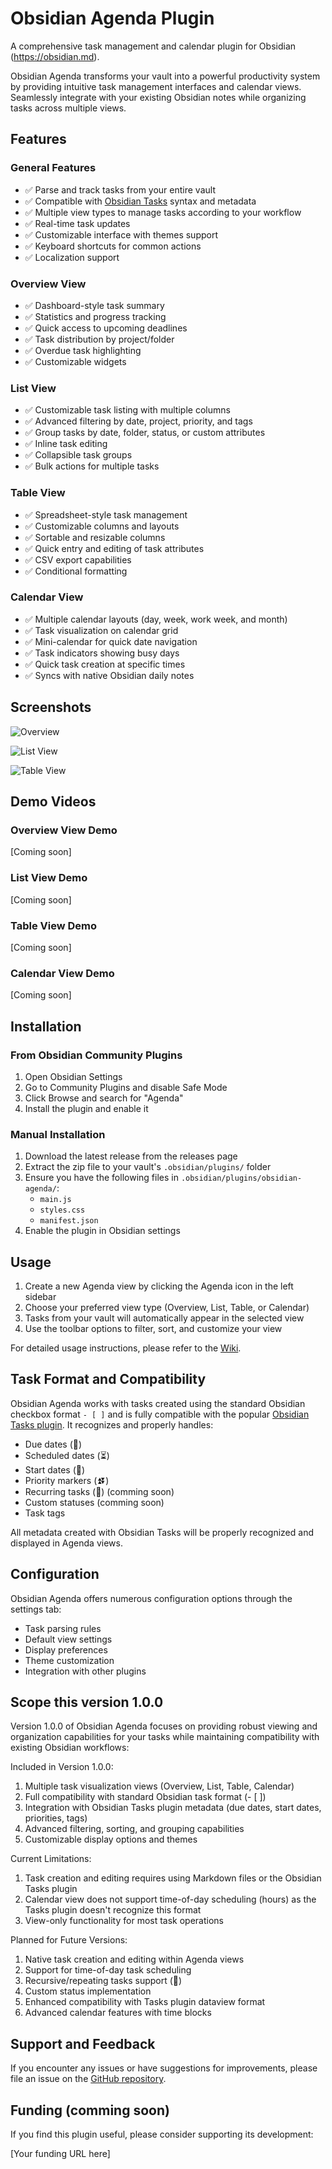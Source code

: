 # Obsidian Agenda Plugin

A comprehensive task management and calendar plugin for Obsidian (https://obsidian.md).

Obsidian Agenda transforms your vault into a powerful productivity system by providing intuitive task management interfaces and calendar views. Seamlessly integrate with your existing Obsidian notes while organizing tasks across multiple views.

## Features

### General Features
- ✅ Parse and track tasks from your entire vault
- ✅ Compatible with [Obsidian Tasks](https://github.com/obsidian-tasks-group/obsidian-tasks) syntax and metadata
- ✅ Multiple view types to manage tasks according to your workflow
- ✅ Real-time task updates
- ✅ Customizable interface with themes support
- ✅ Keyboard shortcuts for common actions
- ✅ Localization support

### Overview View
- ✅ Dashboard-style task summary
- ✅ Statistics and progress tracking
- ✅ Quick access to upcoming deadlines
- ✅ Task distribution by project/folder
- ✅ Overdue task highlighting
- ✅ Customizable widgets

### List View
- ✅ Customizable task listing with multiple columns
- ✅ Advanced filtering by date, project, priority, and tags
- ✅ Group tasks by date, folder, status, or custom attributes
- ✅ Inline task editing
- ✅ Collapsible task groups
- ✅ Bulk actions for multiple tasks

### Table View
- ✅ Spreadsheet-style task management
- ✅ Customizable columns and layouts
- ✅ Sortable and resizable columns
- ✅ Quick entry and editing of task attributes
- ✅ CSV export capabilities
- ✅ Conditional formatting

### Calendar View
- ✅ Multiple calendar layouts (day, week, work week, and month)
- ✅ Task visualization on calendar grid
- ✅ Mini-calendar for quick date navigation
- ✅ Task indicators showing busy days
- ✅ Quick task creation at specific times
- ✅ Syncs with native Obsidian daily notes


## Screenshots

![Overview](screenshots/Overview.png)

![List View](screenshots/ListView.png)

![Table View](screenshots/TableView.png)

## Demo Videos


### Overview View Demo
[Coming soon]

### List View Demo
[Coming soon]

### Table View Demo
[Coming soon]

### Calendar View Demo
[Coming soon]

## Installation

### From Obsidian Community Plugins
1. Open Obsidian Settings
2. Go to Community Plugins and disable Safe Mode
3. Click Browse and search for "Agenda"
4. Install the plugin and enable it

### Manual Installation
1. Download the latest release from the releases page
2. Extract the zip file to your vault's `.obsidian/plugins/` folder
3. Ensure you have the following files in `.obsidian/plugins/obsidian-agenda/`:
   - `main.js`
   - `styles.css`
   - `manifest.json`
4. Enable the plugin in Obsidian settings

## Usage

1. Create a new Agenda view by clicking the Agenda icon in the left sidebar
2. Choose your preferred view type (Overview, List, Table, or Calendar)
3. Tasks from your vault will automatically appear in the selected view
4. Use the toolbar options to filter, sort, and customize your view

For detailed usage instructions, please refer to the [Wiki](https://github.com/elias-shalom/obsidian-agenda/wiki).

## Task Format and Compatibility

Obsidian Agenda works with tasks created using the standard Obsidian checkbox format `- [ ]` and is fully compatible with the popular [Obsidian Tasks plugin](https://github.com/obsidian-tasks-group/obsidian-tasks). It recognizes and properly handles:

- Due dates (📅)
- Scheduled dates (⏳)
- Start dates (🛫)
- Priority markers (⏫⏬)
- Recurring tasks (🔁) (comming soon)
- Custom statuses (comming soon)
- Task tags

All metadata created with Obsidian Tasks will be properly recognized and displayed in Agenda views.

## Configuration

Obsidian Agenda offers numerous configuration options through the settings tab:
- Task parsing rules
- Default view settings
- Display preferences
- Theme customization
- Integration with other plugins

## Scope this version 1.0.0

Version 1.0.0 of Obsidian Agenda focuses on providing robust viewing and organization capabilities for your tasks while maintaining compatibility with existing Obsidian workflows:

Included in Version 1.0.0:

1. Multiple task visualization views (Overview, List, Table, Calendar)
2. Full compatibility with standard Obsidian task format (- [ ])
3. Integration with Obsidian Tasks plugin metadata (due dates, start dates, priorities, tags)
4. Advanced filtering, sorting, and grouping capabilities
5. Customizable display options and themes

Current Limitations:

1. Task creation and editing requires using Markdown files or the Obsidian Tasks plugin
2. Calendar view does not support time-of-day scheduling (hours) as the Tasks plugin doesn't recognize this format
3. View-only functionality for most task operations

Planned for Future Versions:

1. Native task creation and editing within Agenda views
2. Support for time-of-day task scheduling
3. Recursive/repeating tasks support (🔁)
4. Custom status implementation
5. Enhanced compatibility with Tasks plugin dataview format
6. Advanced calendar features with time blocks

## Support and Feedback

If you encounter any issues or have suggestions for improvements, please file an issue on the [GitHub repository](https://github.com/elias-shalom/obsidian-agenda/issues).

## Funding (comming soon)

If you find this plugin useful, please consider supporting its development:

[Your funding URL here]


